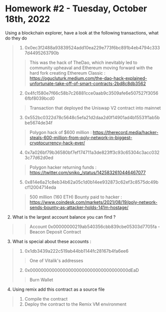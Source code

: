 Homework #2 - Tuesday, October 18th, 2022
===============

Using a blockchain explorer, have a look at the following transactions, what do they do

> 1. 0x0ec3f2488a93839524add10ea229e773f6bc891b4eb4794c3337d4495263790b
>>  This was the hack of TheDao, which inevitably led to community upheaval and Ethereum moving forward with the hard fork creating Ethereum Classic : https://ogucluturk.medium.com/the-dao-hack-explained-unfortunate-take-off-of-smart-contracts-2bd8c8db3562
> 2. 0x4fc1580e7f66c58b7c26881cce0aab9c3509afe6e507527f30566fbf8039bcd0
>>  Transaction that deployed the Uniswap V2 contract into mainnet
> 3. 0x552bc0322d78c5648c5efa21d2daa2d0f14901ad4b15531f1ab5bbe5674de34f
>> Polygon hack of $600 million : https://therecord.media/hacker-steals-600-million-from-poly-network-in-biggest-cryptocurrency-hack-ever/
> 4. 0x7a026bf79b36580bf7ef174711a3de823ff3c93c65304c3acc0323c77d62d0ed
>> Polygon hacker returning funds : https://twitter.com/sniko_/status/1425832610446467077
> 5. 0x814e6a21c8eb34b62a05c1d0b14ee932873c62ef3c8575dc49bcf12004714eda
>> 500 million (160 ETH) Bounty paid to hacker : https://www.coindesk.com/markets/2021/08/19/poly-network-sends-bounty-as-attacker-holds-141m-hostage/

2. What is the largest account balance you can find ?
>> Account 0x00000000219ab540356cbb839cbe05303d7705fa - Beacon Deposit Contract

3. What is special about these accounts :
> 1. 0x1db3439a222c519ab44bb1144fc28167b4fa6ee6
>> One of Vitalik's addresses
> 2. 0x000000000000000000000000000000000000dEaD
>> Burn Wallet

4. Using remix add this contract as a source file
> 1. Compile the contract
> 2. Deploy the contract to the Remix VM environment
